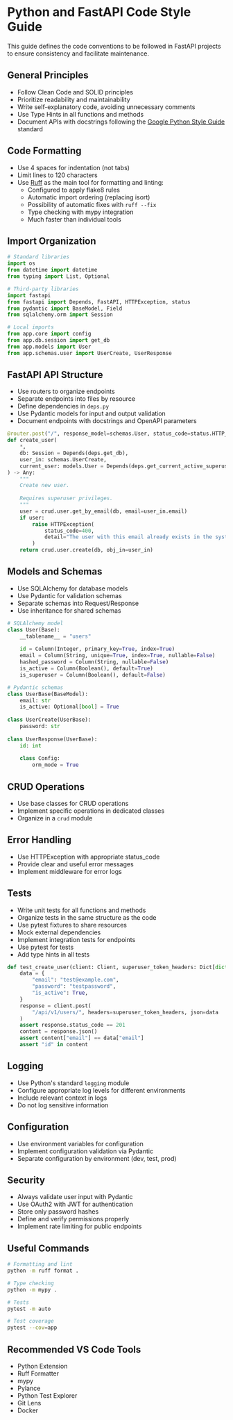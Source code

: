 # Python and FastAPI Code Style Guide

This guide defines the code conventions to be followed in FastAPI projects to ensure consistency and facilitate maintenance.

## General Principles

- Follow Clean Code and SOLID principles
- Prioritize readability and maintainability
- Write self-explanatory code, avoiding unnecessary comments
- Use Type Hints in all functions and methods
- Document APIs with docstrings following the [Google Python Style Guide](https://google.github.io/styleguide/pyguide.html) standard

## Code Formatting

- Use 4 spaces for indentation (not tabs)
- Limit lines to 120 characters
- Use [Ruff](https://github.com/charliermarsh/ruff) as the main tool for formatting and linting:
    - Configured to apply flake8 rules
    - Automatic import ordering (replacing isort)
    - Possibility of automatic fixes with `ruff --fix`
    - Type checking with mypy integration
    - Much faster than individual tools

## Import Organization

```python
# Standard libraries
import os
from datetime import datetime
from typing import List, Optional

# Third-party libraries
import fastapi
from fastapi import Depends, FastAPI, HTTPException, status
from pydantic import BaseModel, Field
from sqlalchemy.orm import Session

# Local imports
from app.core import config
from app.db.session import get_db
from app.models import User
from app.schemas.user import UserCreate, UserResponse
```

## FastAPI API Structure

- Use routers to organize endpoints
- Separate endpoints into files by resource
- Define dependencies in `deps.py`
- Use Pydantic models for input and output validation
- Document endpoints with docstrings and OpenAPI parameters

```python
@router.post("/", response_model=schemas.User, status_code=status.HTTP_201_CREATED)
def create_user(
    *,
    db: Session = Depends(deps.get_db),
    user_in: schemas.UserCreate,
    current_user: models.User = Depends(deps.get_current_active_superuser),
) -> Any:
    """
    Create new user.
    
    Requires superuser privileges.
    """
    user = crud.user.get_by_email(db, email=user_in.email)
    if user:
        raise HTTPException(
            status_code=400,
            detail="The user with this email already exists in the system.",
        )
    return crud.user.create(db, obj_in=user_in)
```

## Models and Schemas

- Use SQLAlchemy for database models
- Use Pydantic for validation schemas
- Separate schemas into Request/Response
- Use inheritance for shared schemas

```python
# SQLAlchemy model
class User(Base):
    __tablename__ = "users"
    
    id = Column(Integer, primary_key=True, index=True)
    email = Column(String, unique=True, index=True, nullable=False)
    hashed_password = Column(String, nullable=False)
    is_active = Column(Boolean(), default=True)
    is_superuser = Column(Boolean(), default=False)

# Pydantic schemas
class UserBase(BaseModel):
    email: str
    is_active: Optional[bool] = True
    
class UserCreate(UserBase):
    password: str
    
class UserResponse(UserBase):
    id: int
    
    class Config:
        orm_mode = True
```

## CRUD Operations

- Use base classes for CRUD operations
- Implement specific operations in dedicated classes
- Organize in a `crud` module

## Error Handling

- Use HTTPException with appropriate status_code
- Provide clear and useful error messages
- Implement middleware for error logs

## Tests

- Write unit tests for all functions and methods
- Organize tests in the same structure as the code
- Use pytest fixtures to share resources
- Mock external dependencies
- Implement integration tests for endpoints
- Use pytest for tests
- Add type hints in all tests

```python
def test_create_user(client: Client, superuser_token_headers: Dict[dict, dict]) -> None:
    data = {
        "email": "test@example.com",
        "password": "testpassword",
        "is_active": True,
    }
    response = client.post(
        "/api/v1/users/", headers=superuser_token_headers, json=data
    )
    assert response.status_code == 201
    content = response.json()
    assert content["email"] == data["email"]
    assert "id" in content
```

## Logging

- Use Python's standard `logging` module
- Configure appropriate log levels for different environments
- Include relevant context in logs
- Do not log sensitive information

## Configuration

- Use environment variables for configuration
- Implement configuration validation via Pydantic
- Separate configuration by environment (dev, test, prod)

## Security

- Always validate user input with Pydantic
- Use OAuth2 with JWT for authentication
- Store only password hashes
- Define and verify permissions properly
- Implement rate limiting for public endpoints

## Useful Commands

```bash
# Formatting and lint
python -m ruff format .

# Type checking
python -m mypy .

# Tests
pytest -m auto

# Test coverage
pytest --cov=app
```

## Recommended VS Code Tools

- Python Extension
- Ruff Formatter
- mypy
- Pylance
- Python Test Explorer
- Git Lens
- Docker